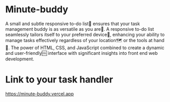 # Minute-buddy

A small and subtle responsive to-do list📜 ensures that your task management buddy is as versatile as you are🤸. A responsive to-do list seamlessly tailors itself to your preferred device📱, enhancing your ability to manage tasks effectively regardless of your location🗺️ or the tools at hand🤳.
The power of HTML, CSS, and JavaScript combined to create a dynamic and user-friendly🆒 interface with significant insights into front end web development.

# Link to your task handler

https://minute-buddy.vercel.app
